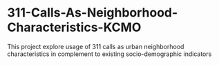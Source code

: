 # 311-Calls-As-Neighborhood-Characteristics-KCMO
This project explore usage of 311 calls as urban neighborhood characteristics in complement to existing socio-demographic indicators
